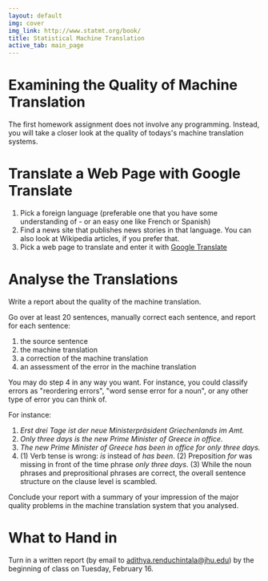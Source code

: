 ```yaml
---
layout: default
img: cover
img_link: http://www.statmt.org/book/
title: Statistical Machine Translation
active_tab: main_page 
---
```


Examining the Quality of Machine Translation
============================================

The first homework assignment does not involve any programming. Instead, you will take a closer look at the quality of todays's machine translation systems.

Translate a Web Page with Google Translate
==========================================

1. Pick a foreign language (preferable one that you have some understanding of - or an easy one like French or Spanish)
2. Find a news site that publishes news stories in that language. You can also look at Wikipedia articles, if you prefer that.
3. Pick a web page to translate and enter it with [Google Translate](https://translate.google.com/)

Analyse the Translations
========================

Write a report about the quality of the machine translation.

Go over at least 20 sentences, manually correct each sentence, and report for each sentence:

1. the source sentence
2. the machine translation
3. a correction of the machine translation
4. an assessment of the error in the machine translation

You may do step 4 in any way you want. For instance, you could classify errors as "reordering errors", "word sense error for a noun", or any other type of error you can think of.

For instance:

1. _Erst drei Tage ist der neue Ministerpräsident Griechenlands im Amt._
2. _Only three days is the new Prime Minister of Greece in office._
3. _The new Prime Minister of Greece has been in office for only three days._
4. (1) Verb tense is wrong: _is_ instead of _has been_. (2) Preposition _for_ was missing in front of the time phrase _only three days_. (3) While the noun phrases and preprositional phrases are correct, the overall sentence structure on the clause level is scambled.

Conclude your report with a summary of your impression of the major quality problems in the machine translation system that you analysed.

What to Hand in
===============

Turn in a written report (by email to adithya.renduchintala@jhu.edu) by the beginning of class on Tuesday, February 16.



